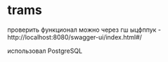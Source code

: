 # trams

проверить функционал можно через гш ыцфппук - http://localhost:8080/swagger-ui/index.html#/

использовал PostgreSQL
